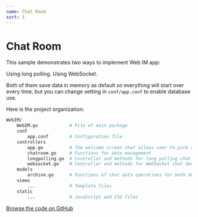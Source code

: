 ```yaml
---
name: Chat Room
sort: 1
---
```


# Chat Room

This sample demonstrates two ways to implement Web IM app:

Using long polling.
Using WebSocket.

Both of them save data in memory as default so everything will start over every time, but you can change setting in `conf/app.conf` to enable database use.

Here is the project organization:

```bash
WebIM/
    WebIM.go            # File of main package
    conf
        app.conf        # Configuration file
    controllers
        app.go          # The welcome screen that allows user to pick a technology and username
        chatroom.go     # Functions for data management
        longpolling.go  # Controller and methods for long polling chat demo
        websocket.go    # Controller and methods for WebSocket chat demo
    models
        archive.go      # Functions of chat data operations for both demos.
    views
        ...             # Template files
    static
        ...             # JavaScript and CSS files
```

[Browse the code on GitHub](https://github.com/beego/samples/tree/master/WebIM)
